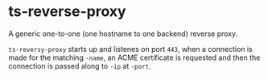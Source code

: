 # ts-reverse-proxy

A generic one-to-one (one hostname to one backend) reverse proxy.

`ts-reversy-proxy` starts up and listenes on port `443`, when a connection
is made for the matching `-name`, an ACME certificate is requested and then
the connection is passed along to `-ip` at `-port`.
